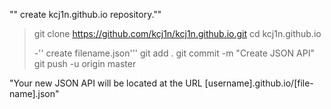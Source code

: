 "" create kcj1n.github.io repository.""

> git clone https://github.com/kcj1n/kcj1n.github.io.git
> cd kcj1n.github.io
> 
>-'' create filename.json'''
git add .
git commit -m "Create JSON API"
git push -u origin master

"Your new JSON API will be located at the URL [username].github.io/[file-name].json"
